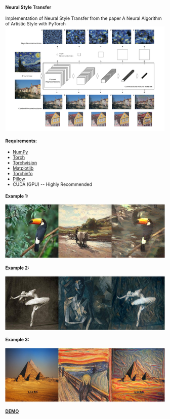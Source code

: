 #### Neural Style Transfer
Implementation of Neural Style Transfer from the paper A Neural Algorithm of Artistic Style with PyTorch
![](extras/fig1.png)

#### Requirements:
* [NumPy](http://www.numpy.org/)
* [Torch](https://pytorch.org/)
* [Torchvision](https://pytorch.org/)
* [Matplotlib](http://matplotlib.org/)
* [Torchinfo](https://github.com/TylerYep/torchinfo)
* [Pillow](https://pillow.readthedocs.io/en/stable/)
* CUDA (GPU) -- Highly Recommended

#### Example 1:
![](extras/example1.png)

#### Example 2:
![](extras/example2.png)

#### Example 3:
![](extras/example3.png)

#### [DEMO](https://huggingface.co/spaces/georgescutelnicu/neural-style-transfer)
